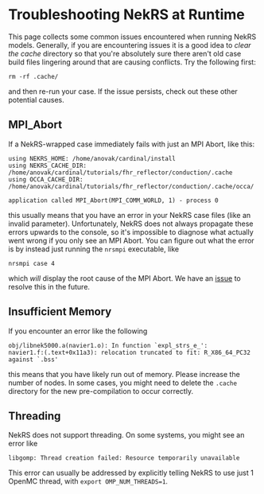 # Troubleshooting NekRS at Runtime

This page collects some common issues encountered when running NekRS
models. Generally, if you are encountering issues it is a good idea to
*clear the cache* directory so that you're absolutely sure there aren't
old case build files lingering around that are causing conflicts. Try
the following first:

```
rm -rf .cache/
```

and then re-run your case. If the issue persists, check out these other
potential causes.

## MPI_Abort

If a NekRS-wrapped case immediately fails with just an MPI Abort, like this:

```
using NEKRS_HOME: /home/anovak/cardinal/install
using NEKRS_CACHE_DIR: /home/anovak/cardinal/tutorials/fhr_reflector/conduction/.cache
using OCCA_CACHE_DIR: /home/anovak/cardinal/tutorials/fhr_reflector/conduction/.cache/occa/

application called MPI_Abort(MPI_COMM_WORLD, 1) - process 0
```

this usually means that you have an error in your NekRS case files (like an invalid
parameter). Unfortunately, NekRS does not always propagate these errors upwards to the
console, so it's impossible to diagnose what actually went wrong if you only see an
MPI Abort. You can figure out what the error is by instead just running the `nrsmpi`
executable, like

```
nrsmpi case 4
```

which *will* display the root cause of the MPI Abort. We have an
[issue](https://github.com/neams-th-coe/cardinal/issues/496) to resolve this in the future.

## Insufficient Memory

If you encounter an error like the following

```
obj/libnek5000.a(navier1.o): In function `expl_strs_e_':
navier1.f:(.text+0x11a3): relocation truncated to fit: R_X86_64_PC32 against `.bss'
```

this means that you have likely run out of memory. Please increase the number of nodes.
In some cases, you might need to delete the `.cache` directory for the new
pre-compilation to occur correctly.

## Threading

NekRS does not support threading. On some systems, you might see an error like

```
libgomp: Thread creation failed: Resource temporarily unavailable
```

This error can usually be addressed by explicitly telling NekRS to use just 1 OpenMC
thread, with `export OMP_NUM_THREADS=1`.
